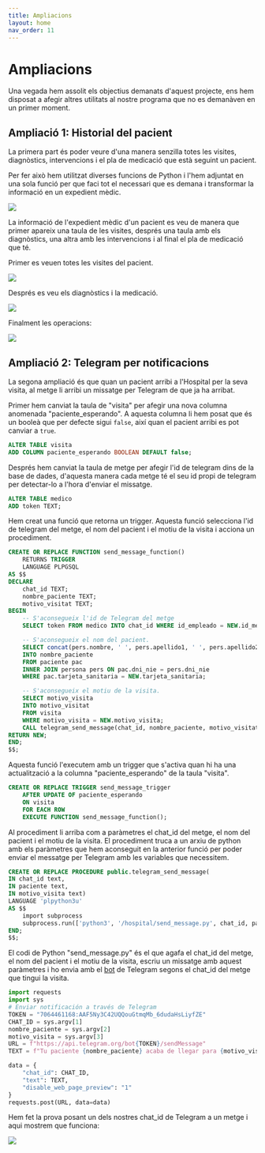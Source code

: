 ```yaml
---
title: Ampliacions
layout: home
nav_order: 11
---
```


# Ampliacions

Una vegada hem assolit els objectius demanats d'aquest projecte, ens hem disposat a afegir altres utilitats al nostre programa que no es demanàven en un primer moment.

## Ampliació 1: Historial del pacient

La primera part és poder veure d'una manera senzilla totes les visites, diagnòstics, intervencions i el pla de medicació que està seguint un pacient.

Per fer això hem utilitzat diverses funcions de Python i l'hem adjuntat en una sola funció per que faci tot el necessari que es demana i transformar la informació en un expedient mèdic.

![](imagenes/ampliacion/ampliacion.png) 

La informació de l'expedient mèdic d'un pacient es veu de manera que primer apareix una taula de les visites, després una taula amb els diagnòstics, una altra amb les intervencions i al final el pla de medicació que té.

Primer es veuen totes les visites del pacient.

![](imagenes/ampliacion/expediente3.png)

Després es veu els diagnòstics i la medicació.

![](imagenes/ampliacion/expediente1.png)

Finalment les operacions:

![](imagenes/ampliacion/expediente2.png)


## Ampliació 2: Telegram per notificacions

La segona ampliació és que quan un pacient arribi a l'Hospital per la seva visita, al metge li arribi un missatge per Telegram de que ja ha arribat.

Primer hem canviat la taula de "visita" per afegir una nova columna anomenada "paciente_esperando". A aquesta columna li hem posat que és un booleà que per defecte sigui `false`, així quan el pacient arribi es pot canviar a `true`.

```sql
ALTER TABLE visita
ADD COLUMN paciente_esperando BOOLEAN DEFAULT false;
```

Després hem canviat la taula de metge per afegir l'id de telegram dins de la base de dades, d'aquesta manera cada metge té el seu id propi de telegram per detectar-lo a l'hora d'enviar el missatge.

```sql
ALTER TABLE medico
ADD token TEXT;
```

Hem creat una funció que retorna un trigger. Aquesta funció selecciona l'id de telegram del metge, el nom del pacient i el motiu de la visita i acciona un procediment.

```sql
CREATE OR REPLACE FUNCTION send_message_function()
    RETURNS TRIGGER
    LANGUAGE PLPGSQL
AS $$
DECLARE
    chat_id TEXT;
    nombre_paciente TEXT;
    motivo_visitat TEXT;
BEGIN
    -- S'aconsegueix l'id de Telegram del metge
    SELECT token FROM medico INTO chat_id WHERE id_empleado = NEW.id_medico;

    -- S'aconsegueix el nom del pacient.
    SELECT concat(pers.nombre, ' ', pers.apellido1, ' ', pers.apellido2)
    INTO nombre_paciente
    FROM paciente pac
    INNER JOIN persona pers ON pac.dni_nie = pers.dni_nie
    WHERE pac.tarjeta_sanitaria = NEW.tarjeta_sanitaria;

    -- S'aconsegueix el motiu de la visita.
    SELECT motivo_visita 
    INTO motivo_visitat 
    FROM visita
    WHERE motivo_visita = NEW.motivo_visita;
    CALL telegram_send_message(chat_id, nombre_paciente, motivo_visitat); -- Es truca al procediment.
RETURN NEW;
END;
$$;
```

Aquesta funció l'executem amb un trigger que s'activa quan hi ha una actualització a la columna "paciente_esperando" de la taula "visita".

```sql
CREATE OR REPLACE TRIGGER send_message_trigger
    AFTER UPDATE OF paciente_esperando
    ON visita
    FOR EACH ROW
    EXECUTE FUNCTION send_message_function();
```

Al procediment li arriba com a paràmetres el chat_id del metge, el nom del pacient i el motiu de la visita. El procediment truca a un arxiu de python amb els paràmetres que hem aconseguit en la anterior funció per poder enviar el messatge per Telegram amb les variables que necessitem.

```sql
CREATE OR REPLACE PROCEDURE public.telegram_send_message(
IN chat_id text,
IN paciente text,
IN motivo_visita text)
LANGUAGE 'plpython3u'
AS $$
    import subprocess
    subprocess.run(['python3', '/hospital/send_message.py', chat_id, paciente, motivo_visita])
END;
$$;
```

El codi de Python "send_message.py" és el que agafa el chat_id del metge, el nom del pacient i el motiu de la visita, escriu un missatge amb aquest paràmetres i ho envia amb el [bot](https://t.me/Hospita_Blanes_Bot) de Telegram segons el chat_id del metge que tingui la visita.

```python
import requests
import sys
# Enviar notificación a través de Telegram
TOKEN = "7064461168:AAF5Ny3C42UQQouGtmqMb_6dudaHsLiyfZE"
CHAT_ID = sys.argv[1]
nombre_paciente = sys.argv[2]
motivo_visita = sys.argv[3]
URL = f"https://api.telegram.org/bot{TOKEN}/sendMessage"
TEXT = f"Tu paciente {nombre_paciente} acaba de llegar para {motivo_visita}"

data = {
    "chat_id": CHAT_ID,
    "text": TEXT,
    "disable_web_page_preview": "1"
}
requests.post(URL, data=data)
```

Hem fet la prova posant un dels nostres chat_id de Telegram a un metge i aqui mostrem que funciona:

![](imagenes/ampliacion/capturatelegram.png)